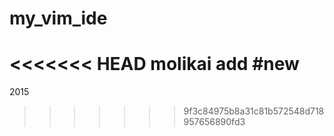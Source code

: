 # my_vim_ide
<<<<<<< HEAD
molikai add
#new
=======
2015
>>>>>>> 9f3c84975b8a31c81b572548d718957656890fd3
